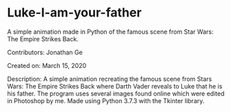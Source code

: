 # Luke-I-am-your-father

A simple animation made in Python of the famous scene from Star Wars: The Empire Strikes Back. 

Contributors: Jonathan Ge

Created on: March 15, 2020

Description: A simple animation recreating the famous scene from Stars Wars: The Empire Strikes Back where Darth Vader reveals to Luke that he is his father. 
The program uses several images found online which were edited in Photoshop by me. Made using Python 3.7.3 with the Tkinter library.

